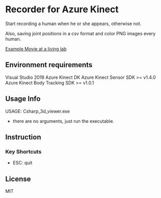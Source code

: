 # Recorder for Azure Kinect

Start recording a human when he or she appears, otherwise not.

Also, saving joint positions in a csv format and color PNG images every human.

[Example Movie at a living lab](https://youtu.be/yrhxCEUvvkY)

## Environment requirements

Visual Studio 2019
Azure Kinect DK
Azure Kinect Sensor SDK >= v1.4.0
Azure Kinect Body Tracking SDK >= v1.0.1

## Usage Info

USAGE: Csharp_3d_viewer.exe
* there are no arguments, just run the executable.

## Instruction

### Key Shortcuts
* ESC: quit

## License
MIT